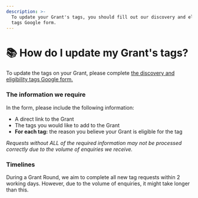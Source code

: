 ```yaml
---
description: >-
  To update your Grant's tags, you should fill out our discovery and eligibility
  tags Google form.
---
```


# 📚 How do I update my Grant's tags?

To update the tags on your Grant, please complete [the discovery and eligibility tags Google form.](https://forms.gle/vrhoWm1RxNvtRkMZ8)&#x20;

### The information we require

In the form, please include the following information:

* A direct link to the Grant
* The tags you would like to add to the Grant
* **For each tag:** the reason you believe your Grant is eligible for the tag

_Requests without ALL of the required information may not be processed correctly due to the volume of enquiries we receive._

### Timelines

During a Grant Round, we aim to complete all new tag requests within 2 working days. However, due to the volume of enquiries, it might take longer than this.
